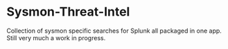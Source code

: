 # Sysmon-Threat-Intel

Collection of sysmon specific searches for Splunk all packaged in one app. Still very much a work in progress.
